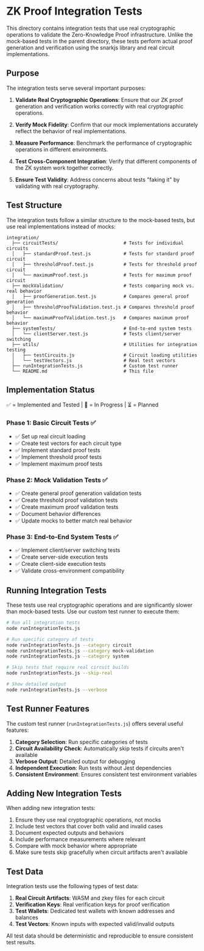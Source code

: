 # ZK Proof Integration Tests

This directory contains integration tests that use real cryptographic operations to validate the Zero-Knowledge Proof infrastructure. Unlike the mock-based tests in the parent directory, these tests perform actual proof generation and verification using the snarkjs library and real circuit implementations.

## Purpose

The integration tests serve several important purposes:

1. **Validate Real Cryptographic Operations**: Ensure that our ZK proof generation and verification works correctly with real cryptographic operations.

2. **Verify Mock Fidelity**: Confirm that our mock implementations accurately reflect the behavior of real implementations.

3. **Measure Performance**: Benchmark the performance of cryptographic operations in different environments.

4. **Test Cross-Component Integration**: Verify that different components of the ZK system work together correctly.

5. **Ensure Test Validity**: Address concerns about tests "faking it" by validating with real cryptography.

## Test Structure

The integration tests follow a similar structure to the mock-based tests, but use real implementations instead of mocks:

```
integration/
  ├── circuitTests/                        # Tests for individual circuits
  │   ├── standardProof.test.js            # Tests for standard proof circuit
  │   ├── thresholdProof.test.js           # Tests for threshold proof circuit
  │   └── maximumProof.test.js             # Tests for maximum proof circuit
  ├── mockValidation/                      # Tests comparing mock vs. real behavior
  │   ├── proofGeneration.test.js          # Compares general proof generation
  │   ├── thresholdProofValidation.test.js # Compares threshold proof behavior
  │   └── maximumProofValidation.test.js   # Compares maximum proof behavior
  ├── systemTests/                         # End-to-end system tests
  │   └── clientServer.test.js             # Tests client/server switching
  ├── utils/                               # Utilities for integration testing
  │   ├── testCircuits.js                  # Circuit loading utilities
  │   └── testVectors.js                   # Real test vectors
  ├── runIntegrationTests.js               # Custom test runner
  └── README.md                            # This file
```

## Implementation Status

✅ = Implemented and Tested | 🔄 = In Progress | ⏳ = Planned

### Phase 1: Basic Circuit Tests ✅

- ✅ Set up real circuit loading
- ✅ Create test vectors for each circuit type
- ✅ Implement standard proof tests
- ✅ Implement threshold proof tests
- ✅ Implement maximum proof tests

### Phase 2: Mock Validation Tests ✅

- ✅ Create general proof generation validation tests
- ✅ Create threshold proof validation tests
- ✅ Create maximum proof validation tests
- ✅ Document behavior differences
- ✅ Update mocks to better match real behavior

### Phase 3: End-to-End System Tests ✅

- ✅ Implement client/server switching tests
- ✅ Create server-side execution tests
- ✅ Create client-side execution tests
- ✅ Validate cross-environment compatibility

## Running Integration Tests

These tests use real cryptographic operations and are significantly slower than mock-based tests. Use our custom test runner to execute them:

```bash
# Run all integration tests
node runIntegrationTests.js

# Run specific category of tests
node runIntegrationTests.js --category circuit
node runIntegrationTests.js --category mock-validation
node runIntegrationTests.js --category system

# Skip tests that require real circuit builds
node runIntegrationTests.js --skip-real

# Show detailed output
node runIntegrationTests.js --verbose
```

## Test Runner Features

The custom test runner (`runIntegrationTests.js`) offers several useful features:

1. **Category Selection**: Run specific categories of tests
2. **Circuit Availability Check**: Automatically skip tests if circuits aren't available
3. **Verbose Output**: Detailed output for debugging
4. **Independent Execution**: Run tests without Jest dependencies
5. **Consistent Environment**: Ensures consistent test environment variables

## Adding New Integration Tests

When adding new integration tests:

1. Ensure they use real cryptographic operations, not mocks
2. Include test vectors that cover both valid and invalid cases
3. Document expected outputs and behaviors
4. Include performance measurements where relevant
5. Compare with mock behavior where appropriate
6. Make sure tests skip gracefully when circuit artifacts aren't available

## Test Data

Integration tests use the following types of test data:

1. **Real Circuit Artifacts**: WASM and zkey files for each circuit
2. **Verification Keys**: Real verification keys for proof verification
3. **Test Wallets**: Dedicated test wallets with known addresses and balances
4. **Test Vectors**: Known inputs with expected valid/invalid outputs

All test data should be deterministic and reproducible to ensure consistent test results.